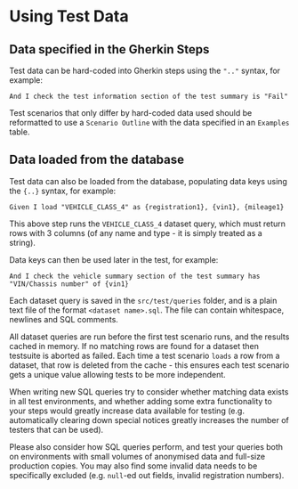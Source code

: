 # Using Test Data

## Data specified in the Gherkin Steps
 
Test data can be hard-coded into Gherkin steps using the ```".."``` syntax, for example:
 
```gherkin
And I check the test information section of the test summary is "Fail"
``` 

Test scenarios that only differ by hard-coded data used should be reformatted to use a `Scenario Outline` with the data specified in an `Examples` table.

## Data loaded from the database

Test data can also be loaded from the database, populating data keys using the ```{..}``` syntax, for example:
 
```gherkin
Given I load "VEHICLE_CLASS_4" as {registration1}, {vin1}, {mileage1}
``` 

This above step runs the ```VEHICLE_CLASS_4``` dataset query, which must return rows with 3 columns (of any name and type - it is simply treated as a string).
  
Data keys can then be used later in the test, for example:
  
```gherkin
And I check the vehicle summary section of the test summary has "VIN/Chassis number" of {vin1}
```  

Each dataset query is saved in the ```src/test/queries``` folder, and is a plain text file of the format ```<dataset name>.sql```. The file can contain whitespace, newlines and SQL comments. 

All dataset queries are run before the first test scenario runs, and the results cached in memory. If no matching rows are found for a dataset then testsuite is aborted as failed. Each time a test scenario `loads` a row from a dataset, that row is deleted from the cache - this ensures each test scenario gets a unique value allowing tests to be more independent. 

When writing new SQL queries try to consider whether matching data exists in all test environments, and whether adding some extra functionality to your steps would greatly increase data available for testing (e.g. automatically clearing down special notices greatly increases the number of testers that can be used). 

Please also consider how SQL queries perform, and test your queries both on environments with small volumes of anonymised data and full-size production copies.  You may also find some invalid data needs to be specifically excluded (e.g. ```null```-ed out fields, invalid registration numbers).